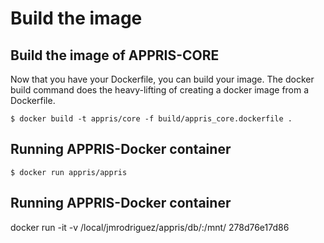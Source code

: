 Build the image
===============

Build the image of APPRIS-CORE
------------------------------
Now that you have your Dockerfile, you can build your image. The docker build command does the heavy-lifting of creating a docker image from a Dockerfile.

```
$ docker build -t appris/core -f build/appris_core.dockerfile .
```

Running APPRIS-Docker container
-------------------------------

```
$ docker run appris/appris
```

Running APPRIS-Docker container
-------------------------------

docker run -it -v /local/jmrodriguez/appris/db/:/mnt/ 278d76e17d86
